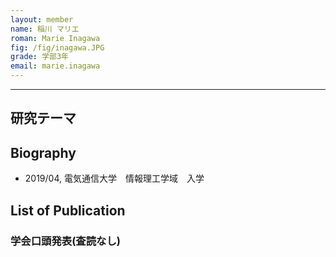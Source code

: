 ```yaml
---
layout: member
name: 稲川 マリエ
roman: Marie Inagawa
fig: /fig/inagawa.JPG
grade: 学部3年
email: marie.inagawa
---
```


---


## 研究テーマ

## Biography
- 2019/04, 電気通信大学　情報理工学域　入学


## List of Publication

### 学会口頭発表(査読なし)
